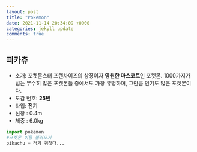 ```yaml
---
layout: post
title: "Pokemon"
date: 2021-11-14 20:34:09 +0900
categories: jekyll update
comments: true
---
```


## 피카츄
- 소개: 포켓몬스터 프랜차이즈의 상징이자 **영원한 마스코트**인 포켓몬. 1000가지가 넘는 무수히 많은 포켓몬들 중에서도 가장 유명하며, 그만큼 인기도 많은 포켓몬이다.
- 도감 번호: **25번**
- 타입: **전기**
- 신장 : 0.4m
- 체중 : 6.0kg

```python
import pokemon
#포켓몬 이름 불러오기
pikachu = 적기 귀찮다...

```